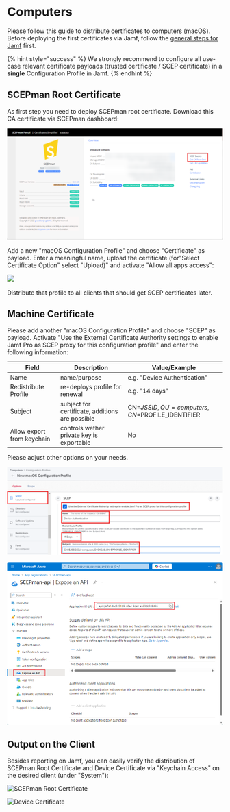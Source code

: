 # Computers

Please follow this guide to distribute certificates to computers (macOS). Before deploying the first certificates via Jamf, follow the [general steps for Jamf](general.md) first.

{% hint style="success" %}
We strongly recommend to configure all use-case relevant certificate payloads (trusted certificate / SCEP certificate) in a **single** Configuration Profile in Jamf.
{% endhint %}

## SCEPman Root Certificate

As first step you need to deploy SCEPman root certificate. Download this CA certificate via SCEPman dashboard:

![](<../../.gitbook/assets/SCEPmanHomePage (2).png>)

Add a new "macOS Configuration Profile" and choose "Certificate" as payload. Enter a meaningful name, upload the certificate (for"Select Certificate Option" select "Upload)" and activate "Allow all apps access":

![](<../../.gitbook/assets/image (29).png>)

Distribute that profile to all clients that should get SCEP certificates later.

## Machine Certificate

Please add another "macOS Configuration Profile" and choose "SCEP" as payload. Activate "Use the External Certificate Authority settings to enable Jamf Pro as SCEP proxy for this configuration profile" and enter the following information:

| Field                      | Description                                     | Value/Example                                  |
| -------------------------- | ----------------------------------------------- | ---------------------------------------------- |
| Name                       | name/purpose                                    | e.g. "Device Authentication"                   |
| Redistribute Profile       | re-deploys profile for renewal                  | e.g. "14 days"                                 |
| Subject                    | subject for certificate, additions are possible | CN=$JSSID,OU=computers,CN=$PROFILE\_IDENTIFIER |
| Allow export from keychain | controls wether private key is exportable       | No                                             |

Please adjust other options on your needs.

![](<../../.gitbook/assets/image (21).png>)

![](<../../.gitbook/assets/image (24).png>)

## Output on the Client

Besides reporting on Jamf, you can easily verify the distribution of SCEPman Root Certificate and Device Certificate via "Keychain Access" on the desired client (under "System"):

![SCEPman Root Certificate](<../../.gitbook/assets/image (31).png>)

![Device Certificate](<../../.gitbook/assets/image (32).png>)
